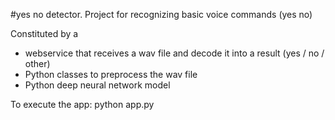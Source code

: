 #yes no detector. Project for recognizing basic voice commands (yes no)

Constituted by a 
* webservice that receives a wav file and decode it into a result (yes / no / other)
* Python classes to preprocess the wav file
* Python deep neural network model 

To execute the app: python app.py